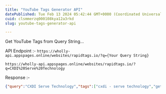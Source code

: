 ```yaml
---
title: "YouTube Tags Generator API"
datePublished: Tue Feb 13 2024 05:42:44 GMT+0000 (Coordinated Universal Time)
cuid: clsmmerzq000108kya12a3rkd
slug: youtube-tags-generator-api

---
```


Get YouTube Tags from Query String...

API Endpoint :- `https://wholly-api.appspages.online/websites/rapidtags.io/?q={Your Query String}`

```url
https://wholly-api.appspages.online/websites/rapidtags.io/?q=CXDI%20Serve%20Technology
```

Response :-

```json
{"query":"CXDI Serve Technology","tags":["cxdi - serve technology","get answers of questions related to technology","information technology problem solving community","show markdown on blogger","google drive player video","use drive image on blogger","blogger scripts","pure javascript tool for blogger","player google drive","google drive player","photo add to location on google map","direct download link of google drive","jwplayer google drive","google drive jwplayer","jw player google drive","join our tech community"]}
```